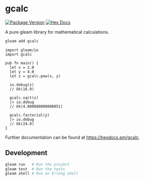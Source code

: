 # gcalc

[![Package Version](https://img.shields.io/hexpm/v/gcalc)](https://hex.pm/packages/gcalc)
[![Hex Docs](https://img.shields.io/badge/hex-docs-ffaff3)](https://hexdocs.pm/gcalc/)

A pure gleam library for mathematical calculations.
```sh
gleam add gcalc
```
```gleam
import gleam/io
import gcalc

pub fn main() {
  let x = 2.0
  let y = 4.0
  let z = gcalc.pow(x, y)

  io.debug(z)
  // Ok(16.0)

  gcalc.sqrt(z)
  |> io.debug
  // Ok(4.000000000000051)

  gcalc.factorial(y)
  |> io.debug
  // Ok(24.0)
}
```

Further documentation can be found at <https://hexdocs.pm/gcalc>.

## Development

```sh
gleam run   # Run the project
gleam test  # Run the tests
gleam shell # Run an Erlang shell
```
